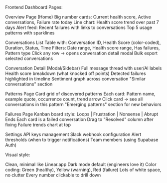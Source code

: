 Frontend Dashboard Pages:

Overview Page (Home)
Big number cards: Current health score, Active conversations, Failure rate today
Line chart: Health score trend over past 7 days
Alert feed: Recent failures with links to conversations
Top 5 usage patterns with sparklines

Conversations List
Table with: Conversation ID, Health Score (color-coded), Duration, Status, Time
Filters: Date range, Health score range, Has failures, Pattern type
Click any row → opens conversation detail modal
Bulk export selected conversations

Conversation Detail (Modal/Sidebar)
Full message thread with user/AI labels
Health score breakdown (what knocked off points)
Detected failures highlighted in timeline
Sentiment graph across conversation
"Similar conversations" section

Patterns Page
Card grid of discovered patterns
Each card: Pattern name, example quote, occurrence count, trend arrow
Click card → see all conversations in this pattern
"Emerging patterns" section for new behaviors

Failures Page
Kanban board style: Loops | Frustration | Nonsense | Abrupt Ends
Each card is a failed conversation
Drag to "Resolved" column after fixing
Failure trends chart at top

Settings
API keys management
Slack webhook configuration
Alert thresholds (when to trigger notifications)
Team members (using Supabase Auth)

Visual style:

Clean, minimal like Linear.app
Dark mode default (engineers love it)
Color coding: Green (healthy), Yellow (warning), Red (failure)
Lots of white space, no clutter
Every number clickable to drill down